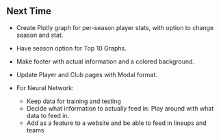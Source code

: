 ## Next Time
* Create Plotly graph for per-season player stats, with option to change season and stat.
* Have season option for Top 10 Graphs.
* Make footer with actual information and a colored background.
* Update Player and Club pages with Modal format.

* For Neural Network:
  * Keep data for training and testing
  * Decide what information to actually feed in: Play around with what data to feed in.
  * Add as a feature to a website and be able to feed in lineups and teams
